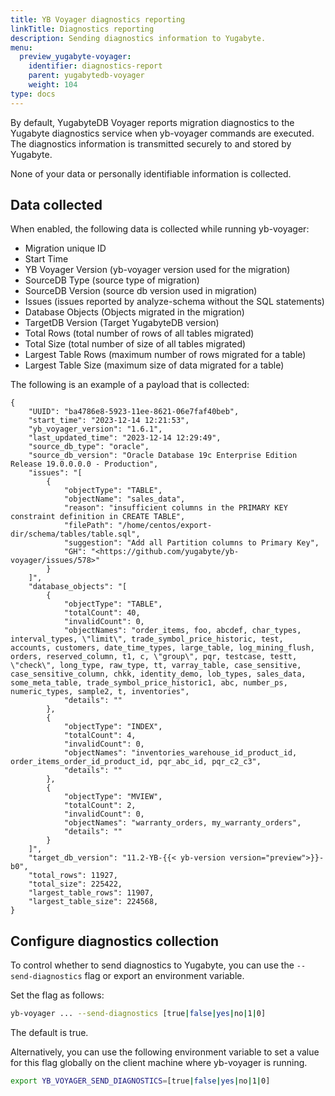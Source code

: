 ```yaml
---
title: YB Voyager diagnostics reporting
linkTitle: Diagnostics reporting
description: Sending diagnostics information to Yugabyte.
menu:
  preview_yugabyte-voyager:
    identifier: diagnostics-report
    parent: yugabytedb-voyager
    weight: 104
type: docs
---
```


By default, YugabyteDB Voyager reports migration diagnostics to the Yugabyte diagnostics service when yb-voyager commands are executed. The diagnostics information is transmitted securely to and stored by Yugabyte.

None of your data or personally identifiable information is collected.

## Data collected

When enabled, the following data is collected while running yb-voyager:

- Migration unique ID
- Start Time
- YB Voyager Version (yb-voyager version used for the migration)
- SourceDB Type (source type of migration)
- SourceDB Version (source db version used in migration)
- Issues  (issues reported by analyze-schema without the SQL statements)
- Database Objects  (Objects migrated in the migration)
- TargetDB Version (Target YugabyteDB version)
- Total Rows (total number of rows of all tables migrated)
- Total Size (total number of size of all tables migrated)
- Largest Table Rows (maximum number of rows migrated for a table)
- Largest Table Size (maximum size of data migrated for a table)

The following is an example of a payload that is collected:

```output
{
    "UUID": "ba4786e8-5923-11ee-8621-06e7faf40beb",
    "start_time": "2023-12-14 12:21:53",
    "yb_voyager_version": "1.6.1",
    "last_updated_time": "2023-12-14 12:29:49",
    "source_db_type": "oracle",
    "source_db_version": "Oracle Database 19c Enterprise Edition Release 19.0.0.0.0 - Production",
    "issues": "[
        {
            "objectType": "TABLE",
            "objectName": "sales_data",
            "reason": "insufficient columns in the PRIMARY KEY constraint definition in CREATE TABLE",
            "filePath": "/home/centos/export-dir/schema/tables/table.sql",
            "suggestion": "Add all Partition columns to Primary Key",
            "GH": "<https://github.com/yugabyte/yb-voyager/issues/578>"
        }
    ]",
    "database_objects": "[
        {
            "objectType": "TABLE",
            "totalCount": 40,
            "invalidCount": 0,
            "objectNames": "order_items, foo, abcdef, char_types, interval_types, \"limit\", trade_symbol_price_historic, test, accounts, customers, date_time_types, large_table, log_mining_flush, orders, reserved_column, t1, c, \"group\", pqr, testcase, testt, \"check\", long_type, raw_type, tt, varray_table, case_sensitive, case_sensitive_column, chkk, identity_demo, lob_types, sales_data, some_meta_table, trade_symbol_price_historic1, abc, number_ps, numeric_types, sample2, t, inventories",
            "details": ""
        },
        {
            "objectType": "INDEX",
            "totalCount": 4,
            "invalidCount": 0,
            "objectNames": "inventories_warehouse_id_product_id, order_items_order_id_product_id, pqr_abc_id, pqr_c2_c3",
            "details": ""
        },
        {
            "objectType": "MVIEW",
            "totalCount": 2,
            "invalidCount": 0,
            "objectNames": "warranty_orders, my_warranty_orders",
            "details": ""
        }
    ]",
    "target_db_version": "11.2-YB-{{< yb-version version="preview">}}-b0",
    "total_rows": 11927,
    "total_size": 225422,
    "largest_table_rows": 11907,
    "largest_table_size": 224568,
}
```

## Configure diagnostics collection

To control whether to send diagnostics to Yugabyte, you can use the `--send-diagnostics` flag or export an environment variable.

Set the flag as follows:

```sh
yb-voyager ... --send-diagnostics [true|false|yes|no|1|0]
```

The default is true.

Alternatively, you can use the following environment variable to set a value for this flag globally on the client machine where yb-voyager is running.

```sh
export YB_VOYAGER_SEND_DIAGNOSTICS=[true|false|yes|no|1|0]
```
